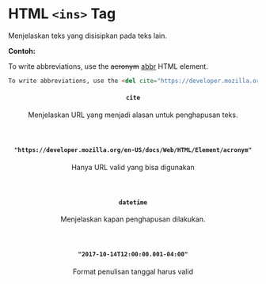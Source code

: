 # HTML `<ins>` Tag

Menjelaskan teks yang disisipkan pada teks lain.

<div class="example">
	<p class="example__label"><strong>Contoh:</strong></p>
	<div class="example__preview">
To write abbreviations, use the <del cite="https://developer.mozilla.org/en-US/docs/Web/HTML/Element/acronym">acronym</del> <ins>abbr</ins> HTML element.
    </div>
</div>

```html
To write abbreviations, use the <del cite="https://developer.mozilla.org/en-US/docs/Web/HTML/Element/acronym">acronym</del> <ins>abbr</ins> HTML element.
```
<article class="attribute attribute--required">
	<header class="attribute__header">
		<h4 class="attribute__name">
			<code class="attribute__tag">cite</code>
		</h4>
		<div class="attribute__desc">
			<p>Menjelaskan URL yang menjadi alasan untuk penghapusan teks.</p>
		</div>
	</header>
	<div class="attribute__values">
		<article class="attribute__value">
			<header class="attribute__value-header">
				<h4 class="attribute__value-title">
					<code class="attribute__value-tag">"https://developer.mozilla.org/en-US/docs/Web/HTML/Element/acronym"</code>
				</h4>
				<div class="attribute__value-desc">
					<p>Hanya URL valid yang bisa digunakan</p>
				</div>
			</header>
		</article>
	</div>
</article>
<article class="attribute">
	<header class="attribute__header">
		<h4 class="attribute__name">
			<code class="attribute__tag">datetime</code>
		</h4>
		<div class="attribute__desc">
			<p>Menjelaskan kapan penghapusan dilakukan.</p>
		</div>
	</header>
	<div class="attribute__values">
		<article class="attribute__value">
			<header class="attribute__value-header">
				<h4 class="attribute__value-title">
					<code class="attribute__value-tag">"2017-10-14T12:00:00.001-04:00"</code>
				</h4>
				<div class="attribute__value-desc">
					<p>Format penulisan tanggal harus valid</p>
				</div>
			</header>
		</article>
	</div>
</article>